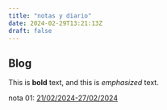 ```yaml
---
title: "notas y diario"
date: 2024-02-29T13:21:13Z
draft: false
---
```


## Blog

This is **bold** text, and this is *emphasized* text.

nota 01: [21/02/2024-27/02/2024](blog/semana01-2024.md) 